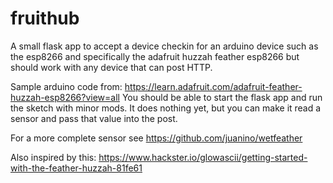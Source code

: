 # fruithub

A small flask app to accept a device checkin for an arduino device
such as the esp8266 and specifically the adafruit huzzah feather esp8266
but should work with any device that can post HTTP.

Sample arduino code from: https://learn.adafruit.com/adafruit-feather-huzzah-esp8266?view=all
You should be able to start the flask app and run the sketch with minor mods.
It does nothing yet, but you can make it read a sensor and pass that value into the post.

For a more complete sensor see https://github.com/juanino/wetfeather

Also inspired by this: https://www.hackster.io/glowascii/getting-started-with-the-feather-huzzah-81fe61
